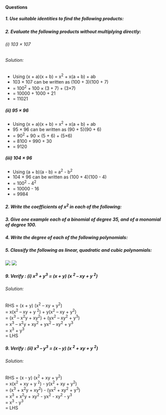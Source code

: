 #### Questions
##### 1. Use suitable identities to find the following products:
##### 2. Evaluate the following products without multiplying directly:
###### (i) 103 × 107 
###### Solution:
* Using (x + a)(x + b) = x<sup>2</sup> + x(a + b) + ab
* 103 × 107 can be written as (100 + 3)(100 + 7) 
* = 100<sup>2</sup> + 100 × (3 + 7) + (3×7) 
* = 10000 + 1000 + 21 
* = 11021
##### (ii) 95 × 96 
* Using (x + a)(x + b) = x<sup>2</sup> + x(a + b) + ab
* 95 × 96 can be written as (90 + 5)(90 + 6) 
* = 90<sup>2</sup> + 90 × (5 + 6) + (5×6) 
* = 8100 + 990 + 30 
* = 9120
##### (iii) 104 × 96
* Using (a + b)(a - b) = a<sup>2</sup> - b<sup>2</sup>
* 104 × 96 can be written as (100 + 4)(100 - 4) 
* = 100<sup>2</sup> - 4<sup>2</sup>
* = 10000 - 16 
* = 9984
##### 2. Write the coefficients of x<sup>2</sup> in each of the following:
##### 3. Give one example each of a binomial of degree 35, and of a monomial of degree 100.
##### 4. Write the degree of each of the following polynomials:
##### 5. Classify the following as linear, quadratic and cubic polynomials:
[![](https://img.youtube.com/vi/ZgCD95CSwLE/0.jpg)](https://www.youtube.com/watch?v=ZgCD95CSwLE)
[![](https://img.youtube.com/vi/zHoMSIf-BGo/0.jpg)](https://www.youtube.com/watch?v=zHoMSIf-BGo)
##### 9. Verify : (i) x<sup>3</sup> + y<sup>3</sup> = (x + y) (x <sup>2</sup> – xy + y <sup>2</sup>) 
###### Solution:
RHS = (x + y) (x<sup>2</sup> – xy + y<sup>2</sup>) <br> 
= x(x<sup>2</sup> – xy + y <sup>2</sup>) + y(x<sup>2</sup> – xy + y<sup>2</sup>) <br>
= (x<sup>3</sup> – x<sup>2</sup>y + xy<sup>2</sup>) + (yx<sup>2</sup> – xy<sup>2</sup> + y<sup>3</sup>) <br>
= x<sup>3</sup> – x<sup>2</sup>y + xy<sup>2</sup> + yx<sup>2</sup> – xy<sup>2</sup> + y<sup>3</sup> <br>
= x<sup>3</sup> + y<sup>3</sup> <br>
= LHS
##### 9. Verify : (ii) x<sup>3</sup> – y<sup>3</sup> = (x – y) (x <sup>2</sup> + xy + y <sup>2</sup>)
###### Solution:
RHS = (x - y) (x<sup>2</sup> + xy + y<sup>2</sup>) <br> 
= x(x<sup>2</sup> + xy + y <sup>2</sup>) - y(x<sup>2</sup> + xy + y<sup>2</sup>) <br>
= (x<sup>3</sup> + x<sup>2</sup>y + xy<sup>2</sup>) - (yx<sup>2</sup> + xy<sup>2</sup> + y<sup>3</sup>) <br>
= x<sup>3</sup> + x<sup>2</sup>y + xy<sup>2</sup> - yx<sup>2</sup> - xy<sup>2</sup> - y<sup>3</sup> <br>
= x<sup>3</sup> - y<sup>3</sup> <br>
= LHS
